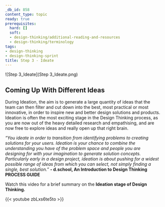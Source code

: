```yaml
---
_db_id: 858
content_type: topic
ready: true
prerequisites:
  hard: []
  soft:
  - design-thinking/additional-reading-and-resources
  - design-thinking/terminology
tags:
- design-thinking
- design-thinking-sprint
title: Step 3 - Ideate
---
```

![Step 3_Ideate](Step 3_Ideate.png)
## Coming Up With Different Ideas
During Ideation, the aim is to generate a large quantity of ideas that the team can then filter and cut down into the best, most practical or most innovative, in order to inspire new and better design solutions and products. Ideation is often the most exciting stage in the Design Thinking process, as you are now out of the heavy detailed research and empathising, and are now free to explore ideas and really open up that right brain.

*“You ideate in order to transition from identifying problems to creating solutions for your users. Ideation is your chance to combine the understanding you have of the problem space and people you are designing for with your imagination to generate solution concepts. Particularly early in a design project, ideation is about pushing for a widest possible range of ideas from which you can select, not simply finding a single, best solution.”*
 **- d.school, An Introduction to Design Thinking PROCESS GUIDE**
 
Watch this video for a brief summary on the **Ideation stage of Design Thinking.** 

{{< youtube zbLxs6te5to >}}